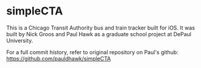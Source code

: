 # simpleCTA

This is a Chicago Transit Authority bus and train tracker built for iOS. 
It was built by Nick Groos and Paul Hawk as a graduate school project at DePaul University.

For a full commit history, refer to original repository on Paul's github: https://github.com/pauldhawk/simpleCTA
